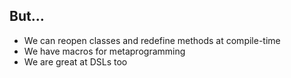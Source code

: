 ## But...

* We can reopen classes and redefine methods at compile-time
* We have macros for metaprogramming
* We are great at DSLs too


